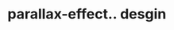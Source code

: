 # parallax-effect.. desgin                                                                                                                                                                                                                                                                                                  
